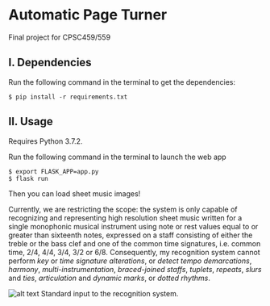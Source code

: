 # Automatic Page Turner

Final project for CPSC459/559

## I. Dependencies

Run the following command in the terminal to get the dependencies:

    $ pip install -r requirements.txt

## II. Usage

Requires Python 3.7.2. 

Run the following command in the terminal to launch the web app

    $ export FLASK_APP=app.py
    $ flask run

Then you can load sheet music images!

Currently, we are restricting the scope: the system is only capable of recognizing and representing high resolution sheet music written for a single monophonic musical instrument using note or rest values equal to or greater than sixteenth notes, expressed on a staff consisting of either the treble or the bass clef and one of the common time signatures, i.e. common time, 2/4, 4/4, 3/4, 3/2 or 6/8. Consequently, my recognition system cannot perform *key* or *time signature alterations*, or *detect tempo demarcations*, *harmony*, *multi-instrumentation*, *braced-joined staffs*, *tuplets*, *repeats*, *slurs* and *ties*, *articulation* and *dynamic marks*, or *dotted rhythms*.

![alt text](https://github.com/anyati/cadenCV/blob/master/resources/README/image4.jpg)
Standard input to the recognition system.
